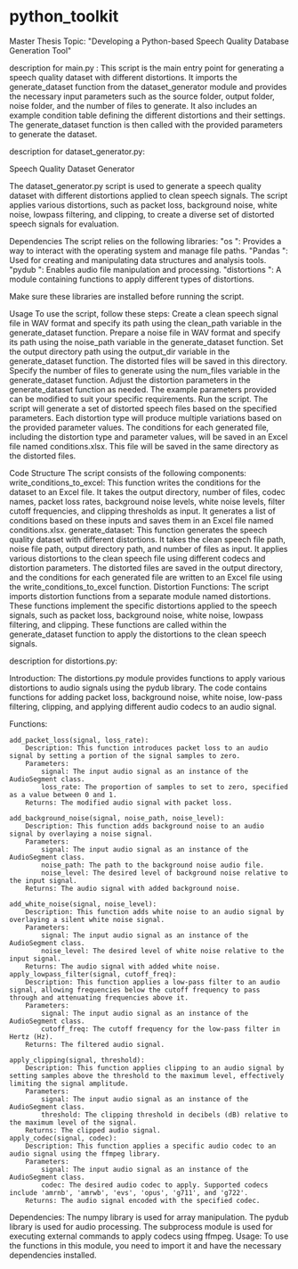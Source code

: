# python_toolkit
Master Thesis Topic: "Developing a Python-based Speech Quality Database Generation Tool"

description for main.py :
This script is the main entry point for generating a speech quality dataset with different distortions. It imports the generate_dataset function from the dataset_generator module and provides the necessary input parameters such as the source folder, output folder, noise folder, and the number of files to generate. It also includes an example condition table defining the different distortions and their settings. The generate_dataset function is then called with the provided parameters to generate the dataset.

description for dataset_generator.py:

Speech Quality Dataset Generator

The dataset_generator.py script is used to generate a speech quality dataset with different distortions applied to clean speech signals. The script applies various distortions, such as packet loss, background noise, white noise, lowpass filtering, and clipping, to create a diverse set of distorted speech signals for evaluation.

Dependencies
The script relies on the following libraries:
    "os ": Provides a way to interact with the operating system and manage file paths.
    "Pandas ": Used for creating and manipulating data structures and analysis tools.
    "pydub ": Enables audio file manipulation and processing.
    "distortions ": A module containing functions to apply different types of distortions.

Make sure these libraries are installed before running the script.

Usage
To use the script, follow these steps:
    Create a clean speech signal file in WAV format and specify its path using the clean_path variable in the generate_dataset function.
    Prepare a noise file in WAV format and specify its path using the noise_path variable in the generate_dataset function.
    Set the output directory path using the output_dir variable in the generate_dataset function. The distorted files will be saved in this directory.
    Specify the number of files to generate using the num_files variable in the generate_dataset function.
    Adjust the distortion parameters in the generate_dataset function as needed. The example parameters provided can be modified to suit your specific requirements.
    Run the script.
The script will generate a set of distorted speech files based on the specified parameters. Each distortion type will produce multiple variations based on the provided parameter values.
The conditions for each generated file, including the distortion type and parameter values, will be saved in an Excel file named conditions.xlsx. This file will be saved in the same directory as the distorted files.

Code Structure
The script consists of the following components:
write_conditions_to_excel: This function writes the conditions for the dataset to an Excel file. It takes the output directory, number of files, codec names, packet loss rates, background noise levels, white noise levels, filter cutoff frequencies, and clipping thresholds as input. It generates a list of conditions based on these inputs and saves them in an Excel file named conditions.xlsx.
generate_dataset: This function generates the speech quality dataset with different distortions. It takes the clean speech file path, noise file path, output directory path, and number of files as input. It applies various distortions to the clean speech file using different codecs and distortion parameters. The distorted files are saved in the output directory, and the conditions for each generated file are written to an Excel file using the write_conditions_to_excel function.
Distortion Functions: The script imports distortion functions from a separate module named distortions. These functions implement the specific distortions applied to the speech signals, such as packet loss, background noise, white noise, lowpass filtering, and clipping. These functions are called within the generate_dataset function to apply the distortions to the clean speech signals.

description for distortions.py:

Introduction:
The distortions.py module provides functions to apply various distortions to audio signals using the pydub library. The code contains functions for adding packet loss, background noise, white noise, low-pass filtering, clipping, and applying different audio codecs to an audio signal.

Functions:

    add_packet_loss(signal, loss_rate):
        Description: This function introduces packet loss to an audio signal by setting a portion of the signal samples to zero.
        Parameters:
            signal: The input audio signal as an instance of the AudioSegment class.
            loss_rate: The proportion of samples to set to zero, specified as a value between 0 and 1.
        Returns: The modified audio signal with packet loss.

    add_background_noise(signal, noise_path, noise_level):
        Description: This function adds background noise to an audio signal by overlaying a noise signal.
        Parameters:
            signal: The input audio signal as an instance of the AudioSegment class.
            noise_path: The path to the background noise audio file.
            noise_level: The desired level of background noise relative to the input signal.
        Returns: The audio signal with added background noise.

    add_white_noise(signal, noise_level):
        Description: This function adds white noise to an audio signal by overlaying a silent white noise signal.
        Parameters:
            signal: The input audio signal as an instance of the AudioSegment class.
            noise_level: The desired level of white noise relative to the input signal.
        Returns: The audio signal with added white noise.
    apply_lowpass_filter(signal, cutoff_freq):
        Description: This function applies a low-pass filter to an audio signal, allowing frequencies below the cutoff frequency to pass through and attenuating frequencies above it.
        Parameters:
            signal: The input audio signal as an instance of the AudioSegment class.
            cutoff_freq: The cutoff frequency for the low-pass filter in Hertz (Hz).
        Returns: The filtered audio signal.

    apply_clipping(signal, threshold):
        Description: This function applies clipping to an audio signal by setting samples above the threshold to the maximum level, effectively limiting the signal amplitude.
        Parameters:
            signal: The input audio signal as an instance of the AudioSegment class.
            threshold: The clipping threshold in decibels (dB) relative to the maximum level of the signal.
        Returns: The clipped audio signal.
    apply_codec(signal, codec):
        Description: This function applies a specific audio codec to an audio signal using the ffmpeg library.
        Parameters:
            signal: The input audio signal as an instance of the AudioSegment class.
            codec: The desired audio codec to apply. Supported codecs include 'amrnb', 'amrwb', 'evs', 'opus', 'g711', and 'g722'.
        Returns: The audio signal encoded with the specified codec.
Dependencies:
    The numpy library is used for array manipulation.
    The pydub library is used for audio processing.
    The subprocess module is used for executing external commands to apply codecs using ffmpeg.
Usage:
To use the functions in this module, you need to import it and have the necessary dependencies installed.
